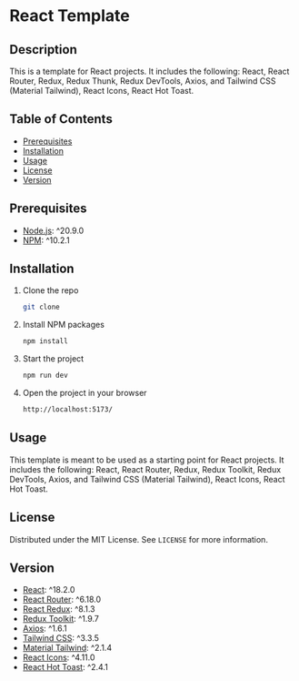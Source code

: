 <h1>React Template</h1>

## Description

This is a template for React projects. It includes the following: React, React Router, Redux, Redux Thunk, Redux DevTools, Axios, and Tailwind CSS (Material Tailwind), React Icons, React Hot Toast.

## Table of Contents

-   [Prerequisites](#prerequisites)
-   [Installation](#installation)
-   [Usage](#usage)
-   [License](#license)
-   [Version](#version)

## Prerequisites

-   [Node.js](https://nodejs.org/en/): ^20.9.0
-   [NPM](https://www.npmjs.com/): ^10.2.1

## Installation

1. Clone the repo
    ```sh
    git clone
    ```
2. Install NPM packages
    ```sh
    npm install
    ```
3. Start the project
    ```sh
    npm run dev
    ```
4. Open the project in your browser
    ```sh
    http://localhost:5173/
    ```

## Usage

This template is meant to be used as a starting point for React projects. It includes the following: React, React Router, Redux, Redux Toolkit, Redux DevTools, Axios, and Tailwind CSS (Material Tailwind), React Icons, React Hot Toast.

## License

Distributed under the MIT License. See `LICENSE` for more information.

## Version

-   [React](https://reactjs.org/): ^18.2.0
-   [React Router](https://reactrouter.com/): ^6.18.0
-   [React Redux](https://react-redux.js.org/): ^8.1.3
-   [Redux Toolkit](https://redux-toolkit.js.org/): ^1.9.7
-   [Axios](https://axios-http.com/): ^1.6.1
-   [Tailwind CSS](https://tailwindcss.com/): ^3.3.5
-   [Material Tailwind](https://material-tailwind.com/): ^2.1.4
-   [React Icons](https://react-icons.github.io/react-icons/): ^4.11.0
-   [React Hot Toast](https://react-hot-toast.com/): ^2.4.1
